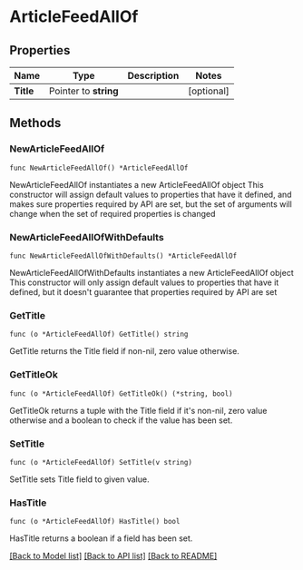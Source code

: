 # ArticleFeedAllOf

## Properties

Name | Type | Description | Notes
------------ | ------------- | ------------- | -------------
**Title** | Pointer to **string** |  | [optional] 

## Methods

### NewArticleFeedAllOf

`func NewArticleFeedAllOf() *ArticleFeedAllOf`

NewArticleFeedAllOf instantiates a new ArticleFeedAllOf object
This constructor will assign default values to properties that have it defined,
and makes sure properties required by API are set, but the set of arguments
will change when the set of required properties is changed

### NewArticleFeedAllOfWithDefaults

`func NewArticleFeedAllOfWithDefaults() *ArticleFeedAllOf`

NewArticleFeedAllOfWithDefaults instantiates a new ArticleFeedAllOf object
This constructor will only assign default values to properties that have it defined,
but it doesn't guarantee that properties required by API are set

### GetTitle

`func (o *ArticleFeedAllOf) GetTitle() string`

GetTitle returns the Title field if non-nil, zero value otherwise.

### GetTitleOk

`func (o *ArticleFeedAllOf) GetTitleOk() (*string, bool)`

GetTitleOk returns a tuple with the Title field if it's non-nil, zero value otherwise
and a boolean to check if the value has been set.

### SetTitle

`func (o *ArticleFeedAllOf) SetTitle(v string)`

SetTitle sets Title field to given value.

### HasTitle

`func (o *ArticleFeedAllOf) HasTitle() bool`

HasTitle returns a boolean if a field has been set.


[[Back to Model list]](../README.md#documentation-for-models) [[Back to API list]](../README.md#documentation-for-api-endpoints) [[Back to README]](../README.md)


